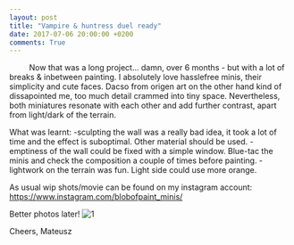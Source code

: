 ```yaml
---
layout: post
title: "Vampire & huntress duel ready"
date: 2017-07-06 20:00:00 +0200
comments: True
---
```



&nbsp;&nbsp;&nbsp;&nbsp;&nbsp;&nbsp;&nbsp;&nbsp;
Now that was a long project... damn, over 6 months - but with a lot of breaks & inbetween painting.
I absolutely love hasslefree minis, their simplicity and cute faces. Dacso from origen art on the other hand kind of dissapointed me, too much detail crammed into tiny space. Nevertheless, both miniatures resonate with each other and add further contrast, apart from light/dark of the terrain.

What was learnt:
-sculpting the wall was a really bad idea, it took a lot of time and the effect is suboptimal. Other material should be used.
-emptiness of the wall could be fixed with a simple window. Blue-tac the minis and check the composition a couple of times before painting.
-lightwork on the terrain was fun. Light side could use more orange.

As usual wip shots/movie can be found on my instagram account: https://www.instagram.com/blobofpaint_minis/

Better photos later!
![1](https://instagram.fwaw3-1.fna.fbcdn.net/t51.2885-15/e35/19764481_653178091552620_191746834949996544_n.jpg)


Cheers,
Mateusz
